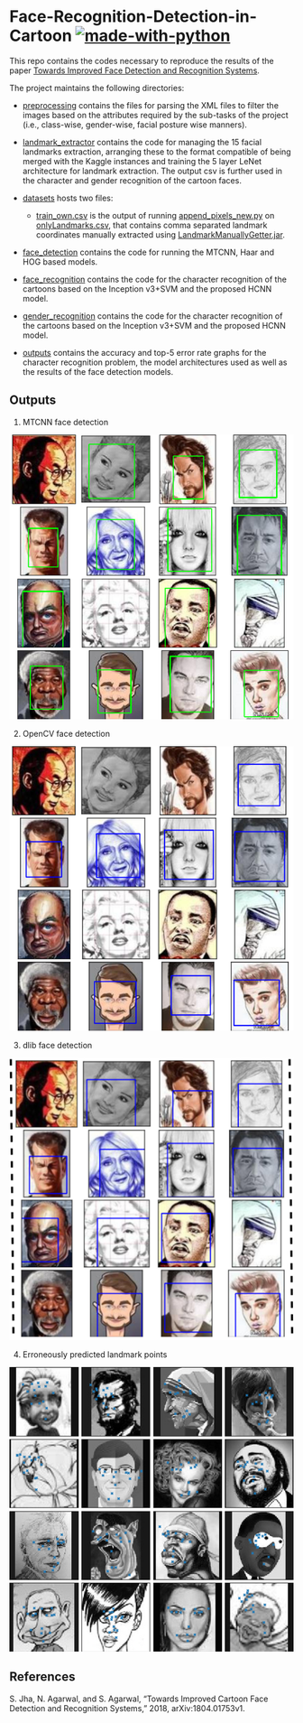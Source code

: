 # Face-Recognition-Detection-in-Cartoon [![made-with-python](https://img.shields.io/badge/Made%20with-Python-1f425f.svg)](https://www.python.org/)

This repo contains the codes necessary to reproduce the results of the paper [Towards Improved Face Detection and Recognition Systems](https://arxiv.org/abs/1804.01753).

The project maintains the following directories:

- [preprocessing](https://github.com/alfredbrake1126/Face-Recognition-Detection-in-Cartoon/tree/master/preprocessing) contains the files for parsing the XML files to filter the images based on the attributes required by the sub-tasks of the project (i.e., class-wise, gender-wise, facial posture wise manners).

- [landmark_extractor](https://github.com/alfredbrake1126/Face-Recognition-Detection-in-Cartoon/tree/master/landmark_extractor) contains the code for managing the 15 facial landmarks extraction, arranging these to the format compatible of being merged with the Kaggle instances and training the 5 layer LeNet architecture for landmark extraction. The output csv is further used in the character and gender recognition of the cartoon faces.

- [datasets](https://github.com/alfredbrake1126/Face-Recognition-Detection-in-Cartoon/tree/master/datasets) hosts two files:
 
  - [train_own.csv](https://github.com/alfredbrake1126/Face-Recognition-Detection-in-Cartoon/blob/master/datasets/train_own.csv) is the output of running [append_pixels_new.py](https://github.com/alfredbrake1126/Face-Recognition-Detection-in-Cartoon/blob/master/landmark_extractor/append_pixels_new.py) on [onlyLandmarks.csv](https://github.com/alfredbrake1126/Face-Recognition-Detection-in-Cartoon/blob/master/datasets/onlyLandmarks.csv), that contains comma separated landmark coordinates manually extracted using [LandmarkManuallyGetter.jar](https://github.com/alfredbrake1126/Face-Recognition-Detection-in-Cartoon/blob/master/LandmarkManuallyGetter.jar).
  
- [face_detection](https://github.com/alfredbrake1126/Face-Recognition-Detection-in-Cartoon/tree/master/face_detection) contains the code for running the MTCNN, Haar and HOG based models.

- [face_recognition](https://github.com/alfredbrake1126/Face-Recognition-Detection-in-Cartoon/tree/master/face_recognition) contains the code for the character recognition of the cartoons based on the Inception v3+SVM and the proposed HCNN model.

- [gender_recognition](https://github.com/alfredbrake1126/Face-Recognition-Detection-in-Cartoon/tree/master/gender_recognition) contains the code for the character recognition of the cartoons based on the Inception v3+SVM and the proposed HCNN model.

- [outputs](https://github.com/alfredbrake1126/Face-Recognition-Detection-in-Cartoon/tree/master/outputs) contains the accuracy and top-5 error rate graphs for the character recognition problem, the model architectures used as well as the results of the face detection models.

## Outputs

1. MTCNN face detection

![MTCNNfacedetect](https://github.com/alfredbrake1126/Face-Recognition-Detection-in-Cartoon/blob/master/outputs/faceDetectionbyMTCNN.png)

2. OpenCV face detection 

![Opencv](https://github.com/alfredbrake1126/Face-Recognition-Detection-in-Cartoon/blob/master/outputs/faceRecognitionByOpenCv.png)

3. dlib face detection 

![dlib](https://github.com/alfredbrake1126/Face-Recognition-Detection-in-Cartoon/blob/master/outputs/faceRecognitionDlib.png)

4. Erroneously predicted landmark points

![alt text](https://github.com/alfredbrake1126/Face-Recognition-Detection-in-Cartoon/blob/master/outputs/Figure_3.png)

## References

S. Jha, N. Agarwal, and S. Agarwal, “Towards Improved Cartoon Face Detection and Recognition Systems,” 2018, arXiv:1804.01753v1.
